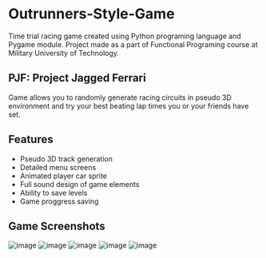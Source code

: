 # Outrunners-Style-Game
Time trial racing game created using Python programing language and Pygame module. 
Project made as a part of Functional Programing course at Military University of Technology.

## PJF: Project Jagged Ferrari
Game allows you to randomly generate racing circuits in pseudo 3D environment and try your best beating lap times you or your friends have set.

## Features
- Pseudo 3D track generation
- Detailed menu screens
- Animated player car sprite
- Full sound design of game elements
- Ability to save levels
- Game proggress saving

## Game Screenshots
![image](https://user-images.githubusercontent.com/73967066/211585331-97277235-cd22-47bd-8be3-fd06a8f1f988.png)
![image](https://user-images.githubusercontent.com/73967066/211585451-7b2f3675-1eac-4a6d-9a45-149d371c19cc.png)
![image](https://user-images.githubusercontent.com/73967066/211585536-6de7dfa8-2335-4e36-ae05-10cd6b1ff012.png)
![image](https://user-images.githubusercontent.com/73967066/211585681-6fe0a397-859f-46b0-a156-9d86cf8bc8fa.png)
![image](https://user-images.githubusercontent.com/73967066/211585972-eb94c1ce-a4de-44d3-9f38-ab886fa1e6bb.png)
